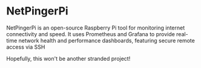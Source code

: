 # NetPingerPi
NetPingerPi is an open-source Raspberry Pi tool for monitoring internet connectivity and speed. It uses Prometheus and Grafana to provide real-time network health and performance dashboards, featuring secure remote access via SSH

Hopefully, this won't be another stranded project! 
